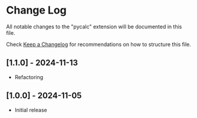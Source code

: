 # Change Log

All notable changes to the "pycalc" extension will be documented in this file.

Check [Keep a Changelog](http://keepachangelog.com/) for recommendations on how to structure this file.

## [1.1.0] - 2024-11-13

- Refactoring


## [1.0.0] - 2024-11-05

- Initial release
